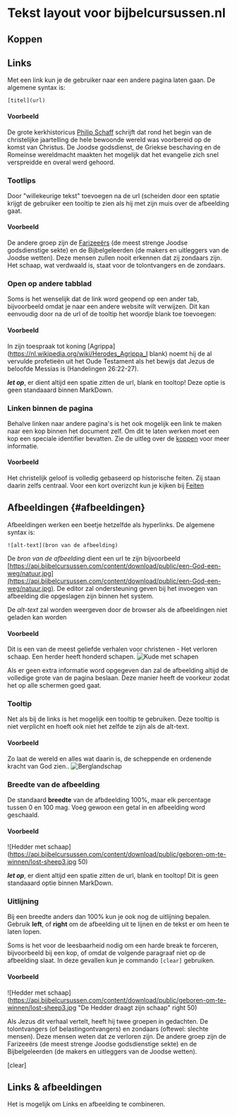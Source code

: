 # Tekst layout voor bijbelcursussen.nl

## Koppen



## Links

Met een link kun je de gebruiker naar een andere pagina laten gaan. De algemene syntax is:

`[titel](url)`

#### Voorbeeld

De grote kerkhistoricus [Philip Schaff](https://en.wikipedia.org/wiki/Philip_Schaff) schrijft dat rond het begin van de christelijke jaartelling de hele bewoonde wereld was voorbereid op de komst van Christus. De Joodse godsdienst, de Griekse beschaving en de Romeinse wereldmacht maakten het mogelijk dat het evangelie zich snel verspreidde en overal werd gehoord.

### Tootlips

Door "willekeurige tekst" toevoegen na de url (scheiden door een sptatie krijgt de gebruiker een tooltip te zien als hij met zijn muis over de afbeelding gaat.

#### Voorbeeld

De andere groep zijn de [Farizeeërs](https://nl.wikipedia.org/wiki/Farizeeën "Lees meer op Wikipedia") (de meest strenge Joodse godsdienstige sekte) en de Bijbelgeleerden (de makers en uitleggers van de Joodse wetten). Deze mensen zullen nooit erkennen dat zij zondaars zijn. Het schaap, wat verdwaald is, staat voor de tolontvangers en de zondaars.

### Open op andere tabblad

Soms is het wenselijk dat de link word geopend op een ander tab, bijvoorbeeld omdat je naar een andere website wilt verwijzen. Dit kan eenvoudig door na de url of de tooltip het woordje blank toe toevoegen:

#### Voorbeeld

In zijn toespraak tot koning [Agrippa](https://nl.wikipedia.org/wiki/Herodes_Agrippa_I blank) noemt hij de al vervulde profetieën uit het Oude Testament als het bewijs dat Jezus de beloofde Messias is (Handelingen 26:22-27).

***let op***, er dient altijd een spatie zitten de url, blank en tooltop! Deze optie is geen standaaard binnen MarkDown.

### Linken binnen de pagina

Behalve linken naar andere pagina's is het ook mogelijk een link te maken naar een kop binnen het document zelf. Om dit te laten werken moet een kop een speciale identifier bevatten. Zie de uitleg over de [koppen](#koppen) voor meer informatie.

#### Voorbeeld

Het christelijk geloof is volledig gebaseerd op historische feiten. Zij staan daarin zelfs centraal. Voor een kort overizcht kun je kijken bij [Feiten](#fieten)

## Afbeeldingen {#afbeeldingen}

Afbeeldingen werken een beetje hetzelfde als hyperlinks. De algemene syntax is:

`![alt-text](bron van de afbeelding)`

De *bron van de afbeelding* dient een url te zijn bijvoorbeeld [https://api.bijbelcursussen.com/content/download/public/een-God-een-weg/natuur.jpg](https://api.bijbelcursussen.com/content/download/public/een-God-een-weg/natuur.jpg). De editor zal ondersteuning geven bij het invoegen van afbeelding die opgeslagen zijn binnen het system.

De *alt-text* zal worden weergeven door de browser als de afbeeldingen niet geladen kan worden

#### Voorbeeld

Dit is een van de meest geliefde verhalen voor christenen - Het verloren schaap. Een herder heeft honderd schapen. ![Kude met schapen](https://api.bijbelcursussen.com/content/download/public/geboren-om-te-winnen/lost-sheep1.jpg)

Als er geen extra informatie word opgegeven dan zal de afbeelding altijd de volledige grote van de pagina beslaan. Deze manier heeft de voorkeur zodat het op alle schermen goed gaat.

### Tooltip

Net als bij de links is het mogelijk een tooltip te gebruiken. Deze tooltip is niet verplicht en hoeft ook niet het zelfde te zijn als de alt-text.

#### Voorbeeld

 Zo laat de wereld en alles wat daarin is, de scheppende en ordenende kracht van God zien.. ![Berglandschap](https://api.bijbelcursussen.com/content/download/public/een-God-een-weg/natuur.jpg "De scheppende en ordenende kracht van God")

### Breedte van de afbeelding
De standaard **breedte** van de afbdeelding 100%, maar elk percentage tussen 0 en 100 mag. Voeg gewoon een getal in en afbeelding word geschaald.

#### Voorbeeld

![Hedder met schaap](https://api.bijbelcursussen.com/content/download/public/geboren-om-te-winnen/lost-sheep3.jpg 50)

***let op***, er dient altijd een spatie zitten de url, blank en tooltop! Dit is geen standaaard optie binnen MarkDown.

### Uitlijning

Bij een breedte anders dan 100% kun je ook nog de uitlijning bepalen. Gebruik **left**, of **right** om de afbeelding uit te lijnen en de tekst er om heen te laten lopen.

Soms is het voor de leesbaarheid nodig om een harde break te forceren, bijvoorbeeld bij een kop, of omdat de volgende paragraaf niet op de afbeelding slaat. In deze gevallen kun je commando `[clear]` gebruiken.

#### Voorbeeld

![Hedder met schaap](https://api.bijbelcursussen.com/content/download/public/geboren-om-te-winnen/lost-sheep3.jpg "De Hedder draagt zijn schaap" right 50)

Als Jezus dit verhaal vertelt, heeft hij twee groepen in gedachten. De tolontvangers (of belastingontvangers) en zondaars (oftewel: slechte mensen). Deze mensen weten dat ze verloren zijn. De andere groep zijn de Farizeeërs (de meest strenge Joodse godsdienstige sekte) en de Bijbelgeleerden (de makers en uitleggers van de Joodse wetten).

[clear]

## Links & afbeeldingen

Het is mogelijk om Links en afbeelding te combineren.